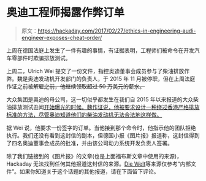 # 奥迪工程师揭露作弊订单

> 原文：<https://hackaday.com/2017/02/27/ethics-in-engineering-audi-engineer-exposes-cheat-order/>

上周在德国法庭上发生了一件有趣的事情，有证据表明，工程师们被命令在开发汽车零部件时欺骗排放测试。

上周二，Ulrich Wei 提交了一份文件，指控奥迪董事会成员参与了柴油排放作弊。魏是奥迪发动机开发部门的负责人，于 2015 年 11 月被停职，但在上周法庭作证之前被~~解雇之前，他继续领取超过 50 万美元的薪水。~~

大众集团是奥迪的母公司，这一切似乎都发生在我们自 2015 年以来报道的大众柴油排放测试丑闻[开始曝光的时候。魏作证说，他被要求设计一种绕过香港严格排放标准的方法，尽管奥迪知道他们的柴油发动机无法合法地这样做。](http://hackaday.com/2015/09/23/ethics-in-engineering-volkswagens-diesel-fiasco/)

据 Wei 说，他要求一份签字的订单。当他接到那个命令时，他指示他的团队拒绝执行。我们还没有看到这封信的副本，但德国小报《图片报》报道称，这封信得到了四名奥迪董事会成员的批准，并由该公司动力系统开发负责人签署。

除了我们链接到的《图片报》的文章(也是上面福布斯文章中使用的来源)，Hackaday 无法找到任何其他报道这封信的来源。[Die Welt](https://www.welt.de/wirtschaft/article162251946/Top-Ingenieur-klagt-gegen-Audi-Ich-wurde-fuer-VW-geopfert.html)等来源仅参考“内部文件”。如果你知道关于这个话题的其他报道，请在下面留下评论。